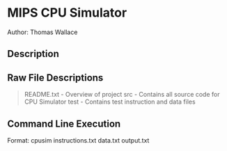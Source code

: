 MIPS CPU Simulator
==================
Author:	Thomas Wallace

Description
-----------


Raw File Descriptions
---------------------
 > README.txt	- Overview of project
 > src		- Contains all source code for CPU Simulator
 > test		- Contains test instruction and data files


Command Line Execution
----------------------
Format: cpusim instructions.txt data.txt output.txt
